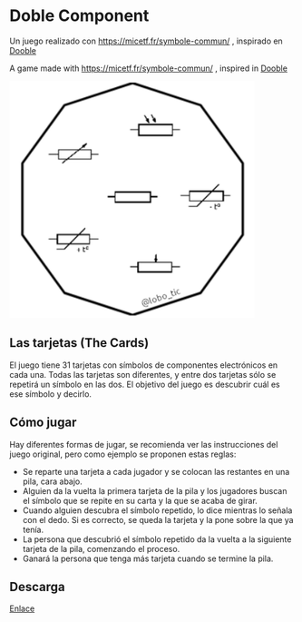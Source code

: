 # Doble Component
Un juego realizado con https://micetf.fr/symbole-commun/ , inspirado en [Dooble](https://fr.wikipedia.org/wiki/Dobble)

A game made with https://micetf.fr/symbole-commun/ , inspired in [Dooble](https://fr.wikipedia.org/wiki/Dobble)

![Tarjeta](https://github.com/lobotic/Games/blob/master/Doble_Componet/Tarjeta.png)

## Las  tarjetas (The Cards)
El juego tiene 31 tarjetas con símbolos de componentes electrónicos en cada una. Todas las tarjetas son diferentes, y entre dos tarjetas sólo se repetirá un símbolo en las dos. El objetivo del juego es descubrir cuál es ese símbolo y decirlo.

## Cómo jugar
Hay diferentes formas de jugar, se recomienda ver las instrucciones del juego original, pero como ejemplo se proponen estas reglas:
- Se reparte una tarjeta a cada jugador y se colocan las restantes en una pila, cara abajo.
- Alguien da la vuelta la primera tarjeta de la pila y los jugadores buscan el símbolo que se repite en su carta y la que se acaba de girar.
- Cuando alguien descubra el símbolo repetido, lo dice mientras lo señala con el dedo. Si es correcto, se queda la tarjeta y la pone sobre la que ya tenía.
- La persona que descubrió el símbolo repetido da la vuelta a la siguiente tarjeta de la pila, comenzando el proceso.
- Ganará la persona que tenga más tarjeta cuando se termine la pila.

## Descarga
[Enlace](https://github.com/lobotic/Games/blob/master/Doble_Componet/Doble_Components.pdf)
